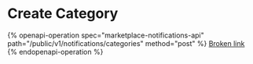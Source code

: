 # Create Category

{% openapi-operation spec="marketplace-notifications-api" path="/public/v1/notifications/categories" method="post" %}
[Broken link](broken-reference)
{% endopenapi-operation %}

